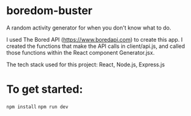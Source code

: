 # boredom-buster
A random activity generator for when you don't know what to do.

I used The Bored API (https://www.boredapi.com) to create this app. I created the functions that make the API calls in client/api.js, and called those functions within the React component Generator.jsx.

The tech stack used for this project: React, Node.js, Express.js


# To get started:
<code>npm install</code>
<code>npm run dev</code>
